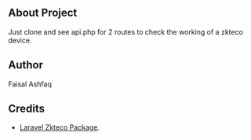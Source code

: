 ## About Project
Just clone and see api.php for 2 routes to check the working of a zkteco device.

## Author
Faisal Ashfaq

## Credits
- [Laravel Zkteco Package](https://github.com/raihanafroz/zkteco).